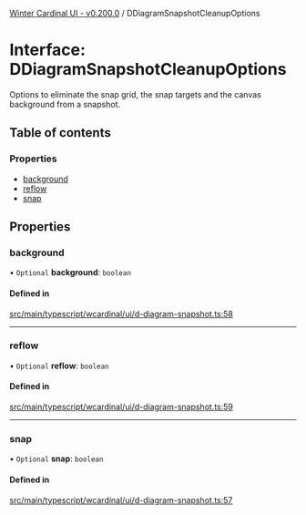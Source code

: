 [Winter Cardinal UI - v0.200.0](../index.md) / DDiagramSnapshotCleanupOptions

# Interface: DDiagramSnapshotCleanupOptions

Options to eliminate the snap grid, the snap targets and the canvas background from a snapshot.

## Table of contents

### Properties

- [background](DDiagramSnapshotCleanupOptions.md#background)
- [reflow](DDiagramSnapshotCleanupOptions.md#reflow)
- [snap](DDiagramSnapshotCleanupOptions.md#snap)

## Properties

### background

• `Optional` **background**: `boolean`

#### Defined in

[src/main/typescript/wcardinal/ui/d-diagram-snapshot.ts:58](https://github.com/winter-cardinal/winter-cardinal-ui/blob/v0.200.0/src/main/typescript/wcardinal/ui/d-diagram-snapshot.ts#L58)

___

### reflow

• `Optional` **reflow**: `boolean`

#### Defined in

[src/main/typescript/wcardinal/ui/d-diagram-snapshot.ts:59](https://github.com/winter-cardinal/winter-cardinal-ui/blob/v0.200.0/src/main/typescript/wcardinal/ui/d-diagram-snapshot.ts#L59)

___

### snap

• `Optional` **snap**: `boolean`

#### Defined in

[src/main/typescript/wcardinal/ui/d-diagram-snapshot.ts:57](https://github.com/winter-cardinal/winter-cardinal-ui/blob/v0.200.0/src/main/typescript/wcardinal/ui/d-diagram-snapshot.ts#L57)
